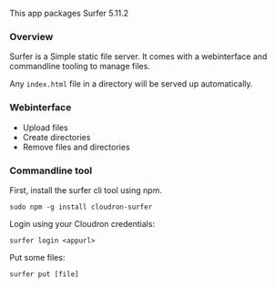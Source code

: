 This app packages Surfer <upstream>5.11.2</upstream>

### Overview

Surfer is a Simple static file server. It comes with a webinterface and commandline tooling to manage files.

Any `index.html` file in a directory will be served up automatically.

### Webinterface

 * Upload files
 * Create directories
 * Remove files and directories

### Commandline tool

First, install the surfer cli tool using npm.

    sudo npm -g install cloudron-surfer


Login using your Cloudron credentials:

    surfer login <appurl>


Put some files:

    surfer put [file]
